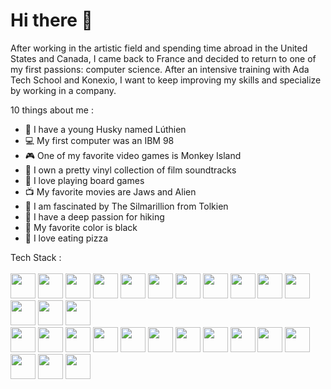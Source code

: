# Hi there 👋

After working in the artistic field and spending time abroad in the United States and Canada, I came back to France and decided to return to one of my first passions: computer science. After an intensive training with Ada Tech School and Konexio, I want to keep improving my skills and specialize by working in a company.

10 things about me :
- 🐺 I have a young Husky named Lúthien
- 💻 My first computer was an IBM 98
- 🎮 One of my favorite video games is Monkey Island
- 🎵 I own a pretty vinyl collection of film soundtracks
- 🎲 I love playing board games
- 📺 My favorite movies are Jaws and Alien
- 📖 I am fascinated by The Silmarillion from Tolkien
- 🌲 I have a deep passion for hiking
- 🖤 My favorite color is black
- 🍕 I love eating pizza

Tech Stack :
<br>
<br>
<img height="40" width="40" src="https://upload.wikimedia.org/wikipedia/commons/0/0a/Unofficial_Windows_logo_variant_-_2002%E2%80%932012_%28Multicolored%29.svg" />
<img height="40" width="40" src="https://cdn.jsdelivr.net/gh/devicons/devicon@latest/icons/linux/linux-original.svg" />
<img height="40" width="40" src="https://upload.wikimedia.org/wikipedia/commons/2/2f/PowerShell_5.0_icon.png" />
<img height="40" width="40" src="https://upload.wikimedia.org/wikipedia/commons/thumb/4/4b/Bash_Logo_Colored.svg/768px-Bash_Logo_Colored.svg.png" />
<img height="40" width="40" src="https://cdn.jsdelivr.net/gh/devicons/devicon@latest/icons/apache/apache-original.svg" />
<img height="40" width="40" src="https://upload.wikimedia.org/wikipedia/commons/c/c6/Wireshark_icon_new.png" />
<img height="40" width="40" src="https://upload.wikimedia.org/wikipedia/commons/thumb/9/9e/UbuntuCoF.svg/768px-UbuntuCoF.svg.png"/>
<img height="40" width="40" src="https://cdn.jsdelivr.net/gh/devicons/devicon@latest/icons/proxmox/proxmox-plain-wordmark.svg" />
<img height="40" width="40" src="https://upload.wikimedia.org/wikipedia/commons/d/dc/VirtualBox_2024.png"/>
<img height="40" width="40" src="https://cdn.jsdelivr.net/gh/devicons/devicon@latest/icons/postman/postman-original.svg" />
<img height="40" width="40" src="https://cdn.jsdelivr.net/gh/devicons/devicon@latest/icons/jira/jira-original.svg" />
<img height="40" width="40" src="https://cdn.jsdelivr.net/gh/devicons/devicon@latest/icons/notion/notion-original.svg" />
<img height="40" width="40" src="https://upload.wikimedia.org/wikipedia/commons/b/b5/ChatGPT_logo_Square.svg" />
<img height="40" width="40" src="https://static.vecteezy.com/system/resources/thumbnails/032/329/175/small_2x/canva-icon-logo-symbol-free-png.png" />
<br>
<img height="40" width="40" src="https://cdn.jsdelivr.net/gh/devicons/devicon@latest/icons/javascript/javascript-original.svg" />
<img height="40" width="40" src="https://cdn.jsdelivr.net/gh/devicons/devicon@latest/icons/html5/html5-original.svg" />
<img height="40" width="40" src="https://cdn.jsdelivr.net/gh/devicons/devicon@latest/icons/css3/css3-original.svg" />
<img height="40" width="40" src="https://cdn.jsdelivr.net/gh/devicons/devicon@latest/icons/nodejs/nodejs-plain-wordmark.svg" />
<img height="40" width="40" src="https://images.icon-icons.com/2667/PNG/512/folder_express_icon_161294.png" />
<img height="40" width="40" src="https://cdn.jsdelivr.net/gh/devicons/devicon@latest/icons/react/react-original.svg" />
<img height="40" width="40" src="https://cdn.jsdelivr.net/gh/devicons/devicon@latest/icons/nextjs/nextjs-original.svg" />
<img height="40" width="40" src="https://cdn.jsdelivr.net/gh/devicons/devicon@latest/icons/tailwindcss/tailwindcss-original.svg" />
<img height="40" width="40" src="https://cdn.jsdelivr.net/gh/devicons/devicon@latest/icons/postgresql/postgresql-original.svg" />
<img height="40" width="40" src="https://cdn.jsdelivr.net/gh/devicons/devicon@latest/icons/vscode/vscode-original.svg" />
<img height="40" width="40" src="https://cdn.jsdelivr.net/gh/devicons/devicon@latest/icons/npm/npm-original-wordmark.svg" />
<img height="40" width="40" src="https://cdn.jsdelivr.net/gh/devicons/devicon@latest/icons/git/git-original.svg" />
<img height="40" width="40" src="https://neon.tech/brand/neon-logomark-light-color.svg" />
<img height="40" width="40" src="https://cdn.jsdelivr.net/gh/devicons/devicon@latest/icons/vercel/vercel-original.svg" />


